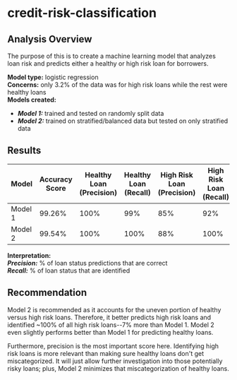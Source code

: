 # credit-risk-classification
## Analysis Overview
The purpose of this is to create a machine learning model that analyzes loan risk and predicts either a healthy or high risk loan for borrowers.

**Model type:** logistic regression  
**Concerns:** only 3.2% of the data was for high risk loans while the rest were healthy loans  
**Models created:**
- ***Model 1:*** trained and tested on randomly split data
- ***Model 2:*** trained on stratified/balanced data but tested on only stratified data

## Results
| Model | Accuracy Score | Healthy Loan (Precision) | Healthy Loan (Recall) | High Risk Loan (Precision) | High Risk Loan (Recall) |
|---| --- | --- | --- | --- | --- |
| Model 1 | 99.26% | 100% | 99% | 85% | 92%|
| Model 2 | 99.54% | 100% | 100% | 88% | 100% |

**Interpretation:**  
***Precision:*** % of loan status predictions that are correct  
***Recall:*** % of loan status that are identified

## Recommendation
Model 2 is recommended as it accounts for the uneven portion of healthy versus high risk loans. Therefore, it better predicts high risk loans and identified ~100% of all high risk loans--7% more than Model 1. Model 2 even slightly performs better than Model 1 for predicting healthy loans.

Furthermore, precision is the most important score here. Identifying high risk loans is more relevant than making sure healthy loans don't get miscategorized. It will just allow further investigation into those potentially risky loans; plus, Model 2 minimizes that miscategorization of healthy loans.